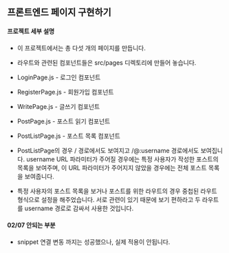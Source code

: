 ## 프론트엔드 페이지 구현하기

#### 프로젝트 세부 설명

* 이 프로젝트에서는 총 다섯 개의 페이지를 만듭니다.
* 라우트와 관련된 컴포넌트들은 src/pages 디렉토리에 만들어 놓습니다.

* LoginPage.js - 로그인 컴포넌트
* RegisterPage.js - 회원가입 컴포넌트
* WritePage.js - 글쓰기 컴포넌트
* PostPage.js - 포스트 읽기 컴포넌트
* PostListPage.js - 포스트 목록 컴포넌트

* PostListPage의 경우 / 경로에서도 보여지고 /@:username 경로에서도 보여집니다. username URL 파라미터가 주어질 경우에는 특정 사용자가 작성한 포스트의 목록을 보여주며, 이 URL 파라미터가 주어지지 않았을 경우에는 전체 포스트 목록을 보여줍니다.

* 특정 사용자의 포스트 목록을 보거나 포스트를 위한 라우트의 경우 중첩된 라우트 형식으로 설정을 해주었습니다. 서로 관련이 있기 때문에 보기 편하라고 두 라우트를 username 경로로 감싸서 사용한 것입니다.

#### 02/07 안되는 부분

* snippet 연결 변동 까지는 성공했으나, 실제 적용이 안됩니다.